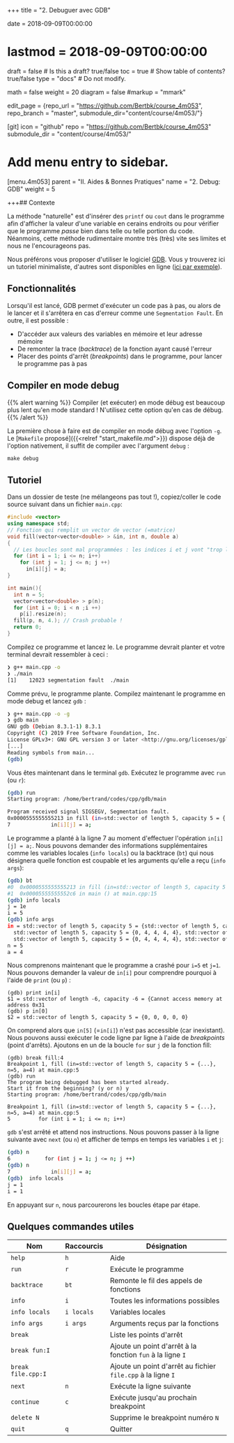 +++
title = "2. Debuguer avec GDB"

date = 2018-09-09T00:00:00

# lastmod = 2018-09-09T00:00:00

draft = false # Is this a draft? true/false
toc = true # Show table of contents? true/false
type = "docs" # Do not modify.

math = false
weight = 20
diagram = false
#markup = "mmark"

edit_page = {repo_url = "https://github.com/Bertbk/course_4m053", repo_branch = "master", submodule_dir="content/course/4m053/"}

[git]
icon = "github"
repo = "https://github.com/Bertbk/course_4m053"
submodule_dir = "content/course/4m053/"

# Add menu entry to sidebar.

[menu.4m053]
parent = "II. Aides & Bonnes Pratiques"
name = "2. Debug: GDB"
weight = 5

+++## Contexte

La méthode "naturelle" est d'insérer des `printf` ou `cout` dans le programme afin d'afficher la valeur d'une variable en cerains endroits ou pour vérifier que le programme _passe_ bien dans telle ou telle portion du code. Néanmoins, cette méthode rudimentaire montre très (très) vite ses limites et nous ne l'encourageons pas.

Nous préférons vous proposer d'utiliser le logiciel [GDB](https://fr.wikipedia.org/wiki/GNU_Debugger). Vous y trouverez ici un tutoriel minimaliste, d'autres sont disponibles en ligne ([ici par exemple](http://perso.ens-lyon.fr/daniel.hirschkoff/C_Caml/docs/doc_gdb.pdf)).

## Fonctionnalités

Lorsqu'il est lancé, GDB permet d'exécuter un code pas à pas, ou alors de le lancer et il s'arrêtera en cas d'erreur comme une `Segmentation Fault`. En outre, il est possible :

- D'accéder aux valeurs des variables en mémoire et leur adresse mémoire
- De remonter la trace (_backtrace_) de la fonction ayant causé l'erreur
- Placer des points d'arrêt (_breakpoints_) dans le programme, pour lancer le programme pas à pas

## Compiler en mode debug

{{% alert warning %}}
Compiler (et exécuter) en mode débug est beaucoup plus lent qu'en mode standard ! N'utilisez cette option qu'en cas de débug.
{{% /alert %}}

La première chose à faire est de compiler en mode débug avec l'option `-g`. Le [`Makefile` proposé]({{<relref "start_makefile.md">}}) dispose déjà de l'option nativement, il suffit de compiler avec l'argument `debug` :

```makefile
make debug
```

## Tutoriel

Dans un dossier de teste (ne mélangeons pas tout !), copiez/coller le code source suivant dans un fichier `main.cpp`:

```cpp
#include <vector>
using namespace std;
// Fonction qui remplit un vector de vector (=matrice)
void fill(vector<vector<double> > &in, int n, double a)
{
  // Les boucles sont mal programmées : les indices i et j vont "trop loin" !
  for (int i = 1; i <= n; i++)
    for (int j = 1; j <= n; j ++)
      in[i][j] = a;
}

int main(){
  int n = 5;
  vector<vector<double> > p(n);
  for (int i = 0; i < n ;i ++)
    p[i].resize(n);
  fill(p, n, 4.); // Crash probable !
  return 0;
}
```

Compilez ce programme et lancez le. Le programme devrait planter et votre terminal devrait ressembler à ceci :

```bash
❯ g++ main.cpp -o
❯ ./main
[1]    12023 segmentation fault  ./main
```

Comme prévu, le programme plante. Compilez maintenant le programme en mode debug et lancez `gdb` :

```bash
❯ g++ main.cpp -o -g
❯ gdb main
GNU gdb (Debian 8.3.1-1) 8.3.1
Copyright (C) 2019 Free Software Foundation, Inc.
License GPLv3+: GNU GPL version 3 or later <http://gnu.org/licenses/gpl.html>
[...]
Reading symbols from main...
(gdb)
```

Vous êtes maintenant dans le terminal `gdb`. Exécutez le programme avec `run` (ou `r`):

```bash
(gdb) run
Starting program: /home/bertrand/codes/cpp/gdb/main

Program received signal SIGSEGV, Segmentation fault.
0x0000555555555213 in fill (in=std::vector of length 5, capacity 5 = {...}, n=5, a=4) at main.cpp:7
7             in[i][j] = a;
```

Le programme a planté à la ligne 7 au moment d'effectuer l'opération `in[i][j] = a;`. Nous pouvons demander des informations supplémentaires comme les variables locales (`info locals`) ou la backtrace (`bt`) qui nous désignera quelle fonction est coupable et les arguments qu'elle a reçu (`info args`):

```bash
(gdb) bt
#0  0x0000555555555213 in fill (in=std::vector of length 5, capacity 5 = {...}, n=5, a=4) at main.cpp:7
#1  0x00005555555552c6 in main () at main.cpp:15
(gdb) info locals
j = 1e
i = 5
(gdb) info args
in = std::vector of length 5, capacity 5 = {std::vector of length 5, capacity 5 = {0, 0, 0, 0, 0},
  std::vector of length 5, capacity 5 = {0, 4, 4, 4, 4}, std::vector of length 5, capacity 5 = {0, 4, 4, 4, 4},
  std::vector of length 5, capacity 5 = {0, 4, 4, 4, 4}, std::vector of length 5, capacity 5 = {0, 4, 4, 4, 4}}
n = 5
a = 4
```

Nous comprenons maintenant que le programme a crashé pour `i=5` et `j=1`. Nous pouvons demander la valeur de `in[i]` pour comprendre pourquoi à l'aide de `print` (ou `p`) :

```
(gdb) print in[i]
$1 = std::vector of length -6, capacity -6 = {Cannot access memory at address 0x31
(gdb) p in[0]
$2 = std::vector of length 5, capacity 5 = {0, 0, 0, 0, 0}
```

On comprend alors que `in[5]` (=`in[i]`) n'est pas accessible (car inexistant). Nous pouvons aussi exécuter le code ligne par ligne à l'aide de _breakpoints_ (point d'arrêts). Ajoutons en un de la boucle `for` sur `j` de la fonction fill:

```
(gdb) break fill:4
Breakpoint 1, fill (in=std::vector of length 5, capacity 5 = {...}, n=5, a=4) at main.cpp:5
(gdb) run
The program being debugged has been started already.
Start it from the beginning? (y or n) y
Starting program: /home/bertrand/codes/cpp/gdb/main

Breakpoint 1, fill (in=std::vector of length 5, capacity 5 = {...}, n=5, a=4) at main.cpp:5
5         for (int i = 1; i <= n; i++)
```

`gdb` s'est arrêté et attend nos instructions. Nous pouvons passer à la ligne suivante avec `next` (ou `n`) et afficher de temps en temps les variables `i` et `j`:

```bash
(gdb) n
6           for (int j = 1; j <= n; j ++)
(gdb) n
7             in[i][j] = a;
(gdb)  info locals
j = 1
i = 1
```

En appuyant sur `n`, nous parcourerons les boucles étape par étape.

## Quelques commandes utiles

| Nom                | Raccourcis | Désignation                                                  |
| ------------------ | ---------- | ------------------------------------------------------------ |
| `help`             | `h`        | Aide                                                         |
| `run`              | `r`        | Exécute le programme                                         |
| `backtrace`        | `bt`       | Remonte le fil des appels de fonctions                       |
| `info`             | `i`        | Toutes les informations possibles                            |
| `info locals`      | `i locals` | Variables locales                                            |
| `info args`        | `i args`   | Arguments reçus par la fonctions                             |
| `break`            |            | Liste les points d'arrêt                                     |
| `break fun:I`      |            | Ajoute un point d'arrêt à la fonction `fun` à la ligne `I`   |
| `break file.cpp:I` |            | Ajoute un point d'arrêt au fichier `file.cpp` à la ligne `I` |
| `next`             | `n`        | Exécute la ligne suivante                                    |
| `continue`         | `c`        | Exécute jusqu'au prochain breakpoint                         |
| `delete N`         |            | Supprime le breakpoint numéro `N`                            |
| `quit`             | `q`        | Quitter                                                      |
